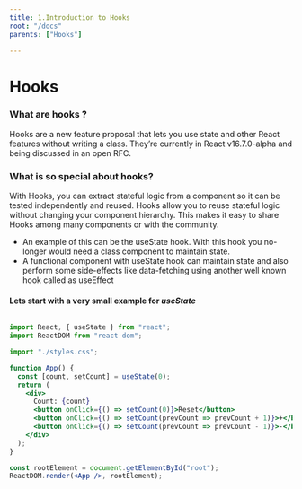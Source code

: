 ```yaml
---
title: 1.Introduction to Hooks
root: "/docs"
parents: ["Hooks"]

---
```


# Hooks

### What are hooks ?

Hooks are a new feature proposal that lets you use state and other React features without writing a class. They’re currently in React v16.7.0-alpha and being discussed in an open RFC.

### What is so special about hooks?

With Hooks, you can extract stateful logic from a component so it can be tested independently and reused. Hooks allow you to reuse stateful logic without changing your component hierarchy. This makes it easy to share Hooks among many components or with the community.

* An example of this can be the useState hook. With this hook you no-longer would need a class component to maintain state.
* A functional component with useState hook can maintain state and also perform some side-effects like data-fetching using another well known hook called as useEffect

#### Lets start with a very small example for *useState*

```jsx

import React, { useState } from "react";
import ReactDOM from "react-dom";

import "./styles.css";

function App() {
  const [count, setCount] = useState(0);
  return (
    <div>
      Count: {count}
      <button onClick={() => setCount(0)}>Reset</button>
      <button onClick={() => setCount(prevCount => prevCount + 1)}>+</button>
      <button onClick={() => setCount(prevCount => prevCount - 1)}>-</button>
    </div>
  );
}

const rootElement = document.getElementById("root");
ReactDOM.render(<App />, rootElement);

```